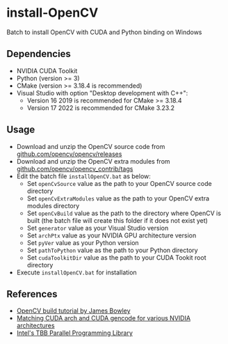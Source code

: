 # install-OpenCV
Batch to install OpenCV with CUDA and Python binding on Windows
## Dependencies
- NVIDIA CUDA Toolkit
- Python (version >= 3)
- CMake (version >= 3.18.4 is recommended)
- Visual Studio with option "Desktop development with C++":
  - Version 16 2019 is recommended for CMake >= 3.18.4
  - Version 17 2022 is recommended for CMake 3.23.2
## Usage
- Download and unzip the OpenCV source code from [github.com/opencv/opencv/releases](https://github.com/opencv/opencv/releases)
- Download and unzip the OpenCV extra modules from [github.com/opencv/opencv_contrib/tags](https://github.com/opencv/opencv_contrib/tags)
- Edit the batch file `installOpenCV.bat` as below:
   - Set `openCvSource` value as the path to your OpenCV source code directory
   - Set `openCvExtraModules` value as the path to your OpenCV extra modules directory
   - Set `openCvBuild` value as the path to the directory where OpenCV is built (the batch file will create this folder if it does not exist yet)
   - Set `generator` value as your Visual Studio version
   - Set `archPtx` value as your NVIDIA GPU architecture version 
   - Set `pyVer` value as your Python version
   - Set `pathToPython` value as the path to your Python directory
   - Set `cudaToolkitDir` value as the path to your CUDA Tookit root directory
- Execute `installOpenCV.bat` for installation
## References
- [OpenCV build tutorial by James Bowley](https://jamesbowley.co.uk/build-opencv-with-cuda-in-windows/) 
- [Matching CUDA arch and CUDA gencode for various NVIDIA architectures](https://arnon.dk/matching-sm-architectures-arch-and-gencode-for-various-nvidia-cards/)
- [Intel's TBB Parallel Programming Library](https://www.intel.com/content/www/us/en/developer/articles/tool/oneapi-standalone-components.html#onetbb)
